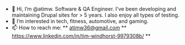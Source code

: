 - 👋 Hi, I’m @atimw. Software & QA Engineer. I've been developing and maintaining Drupal sites for > 5 years. I also enjoy all types of testing.
- 👀 I’m interested in tech, fitness, automotive, and gaming.
- 📫 How to reach me: ** atimw36@gmail.com ** https://www.linkedin.com/in/tim-windhorst-9979308b/ **

<!---
atimw/atimw is a ✨ special ✨ repository because its `README.md` (this file) appears on your GitHub profile.
You can click the Preview link to take a look at your changes.
--->
